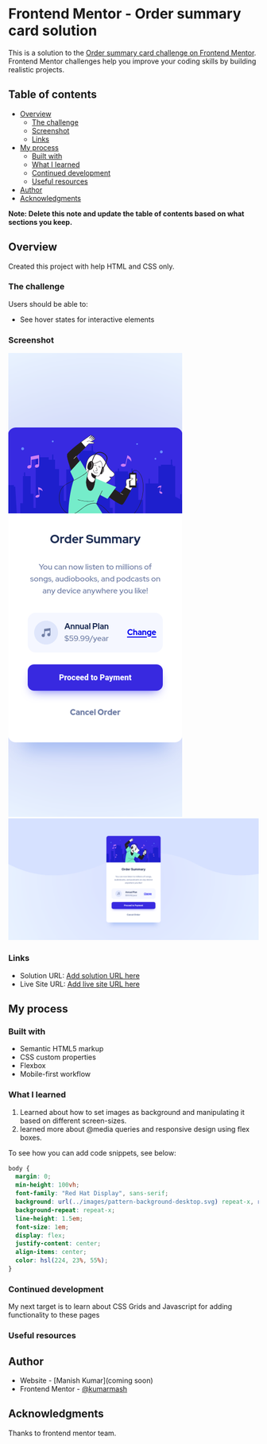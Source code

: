 # Frontend Mentor - Order summary card solution

This is a solution to the [Order summary card challenge on Frontend Mentor](https://www.frontendmentor.io/challenges/order-summary-component-QlPmajDUj). Frontend Mentor challenges help you improve your coding skills by building realistic projects. 

## Table of contents

- [Overview](#overview)
  - [The challenge](#the-challenge)
  - [Screenshot](#screenshot)
  - [Links](#links)
- [My process](#my-process)
  - [Built with](#built-with)
  - [What I learned](#what-i-learned)
  - [Continued development](#continued-development)
  - [Useful resources](#useful-resources)
- [Author](#author)
- [Acknowledgments](#acknowledgments)

**Note: Delete this note and update the table of contents based on what sections you keep.**

## Overview

Created this project with help HTML and CSS only.

### The challenge

Users should be able to:

- See hover states for interactive elements

### Screenshot

![](./solution/mobile-image.png)
![](./solution/desktop-image.png)


### Links

- Solution URL: [Add solution URL here](https://your-solution-url.com)
- Live Site URL: [Add live site URL here](https://your-live-site-url.com)

## My process

### Built with

- Semantic HTML5 markup
- CSS custom properties
- Flexbox
- Mobile-first workflow

### What I learned

1) Learned about how to set images as background and manipulating it based on different screen-sizes.
2) learned more about @media queries and responsive design using flex boxes.


To see how you can add code snippets, see below:

```css
body {
  margin: 0;
  min-height: 100vh;
  font-family: "Red Hat Display", sans-serif;
  background: url(../images/pattern-background-desktop.svg) repeat-x, radial-gradient(circle, rgb(216 223 255), rgba(216, 233, 255, 0.57));
  background-repeat: repeat-x;
  line-height: 1.5em;
  font-size: 1em;
  display: flex;
  justify-content: center;
  align-items: center;
  color: hsl(224, 23%, 55%);
}
```


### Continued development

My next target is to learn about CSS Grids and Javascript for adding functionality to these pages


### Useful resources

## Author

- Website - [Manish Kumar](coming soon)
- Frontend Mentor - [@kumarmash](https://www.frontendmentor.io/profile/kumarmash)


## Acknowledgments
Thanks to frontend mentor team.